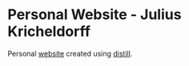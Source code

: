 # Personal Website - Julius Kricheldorff
Personal [website](julius-kricheldorff.com) created using [distill](https://github.com/rstudio/distill).
